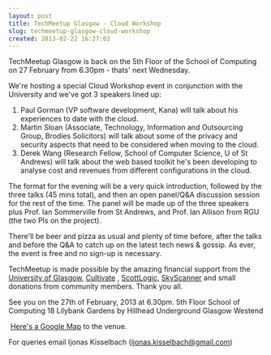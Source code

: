 ```yaml
---
layout: post
title: TechMeetup Glasgow - Cloud Workshop
slug: techmeetup-glasgow-cloud-workshop
created: 2013-02-22 16:27:03
---
```


TechMeetup Glasgow is back on the 5th Floor of the School of Computing on 27 February from 6.30pm - thats' next Wednesday.

We're hosting a special Cloud Workshop event in conjunction with the University and we've got 3 speakers lined up:

<ol>
<li>Paul Gorman (VP software development, Kana) will talk about his experiences to date with the cloud.</li>
<li>Martin Sloan (Associate, Technology, Information and Outsourcing Group, Brodies Solicitors) will talk about some of the privacy and security aspects that need to be considered when moving to the cloud.</li>
<li>Derek Wang (Research Fellow, School of Computer Science, U of St Andrews) will talk about the web based toolkit he's been developing to analyse cost and revenues from different configurations in the cloud.</li>
</ol>

The format for the evening will be a very quick introduction, followed by the three talks (45 mins total), and then an open panel/Q&amp;A discussion session for the rest of the time. The panel will be made up of the three speakers plus Prof. Ian Sommerville from St Andrews, and Prof. Ian Allison from RGU (the two PIs on the project).

There'll be beer and pizza as usual and plenty of time before, after the talks and before the Q&amp;A to catch up on the latest tech news &amp; gossip. As ever, the event is free and no sign-up is necessary.

TechMeetup is made possible by the amazing financial support from the <a href="http://www.gla.ac.uk/">University of Glasgow</a>, <a href="http://cultivatehq.com">Cultivate</a> , <a href="http://www.scottlogic.co.uk/">ScottLogic</a>, <a href="http://www.skyscanner.net">SkyScanner</a> and small donations from community members. Thank you all.

See you on the 27th of February, 2013 at 6.30pm.
5th Floor
School of Computing
18 Lilybank Gardens
by Hillhead Underground
Glasgow Westend


&nbsp;<a href="http://g.co/maps/n8zmn">Here's a Google Map</a> to the venue.


For queries email Ijonas Kisselbach (ijonas.kisselbach@gmail.com)

